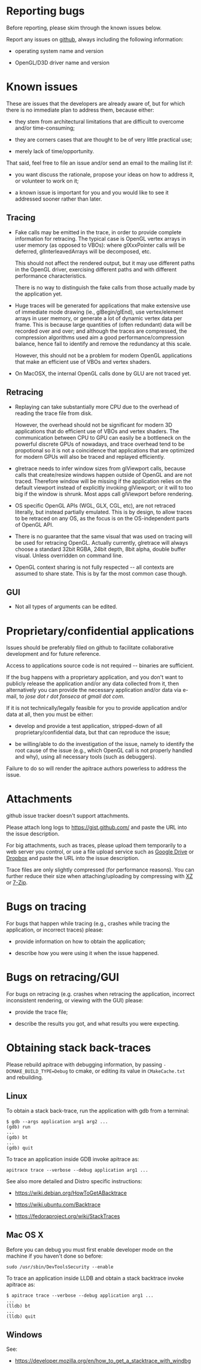 # Reporting bugs #

Before reporting, please skim through the known issues below.

Report any issues on [github](https://github.com/apitrace/apitrace/issues),
always including the following information:

* operating system name and version

* OpenGL/D3D driver name and version


# Known issues #

These are issues that the developers are already aware of, but for which there
is no immediate plan to address them, because either:

* they stem from architectural limitations that are difficult to overcome
  and/or time-consuming;

* they are corners cases that are thought to be of very little practical use;

* merely lack of time/opportunity.

That said, feel free to file an issue and/or send an email to the mailing list
if:

* you want discuss the rationale, propose your ideas on how to address it, or
  volunteer to work on it;

* a known issue is important for you and you would like to see it addressed
  sooner rather than later.


## Tracing ##

* Fake calls may be emitted in the trace, in order to provide complete
  information for retracing.  The typical case is OpenGL vertex arrays in user
  memory (as opposed to VBOs): where glXxxPointer calls will be deferred,
  glInterleavedArrays will be decomposed, etc.

  This should not affect the rendered output, but it may use different paths in
  the OpenGL driver, exercising different paths and with different performance
  characteristics.

  There is no way to distinguish the fake calls from those actually
  made by the application yet.

* Huge traces will be generated for applications that make extensive use of
  immediate mode drawing (ie., glBegin/glEnd), use vertex/element arrays in
  user memory, or generate a lot of dynamic vertex data per frame.  This is
  because large quantities of (often redundant) data will be recorded over and
  over; and although the traces are compressed, the compression algorithms used
  aim a good performance/compression balance, hence fail to identify and remove
  the redundancy at this scale.

  However, this should not be a problem for modern OpenGL applications that
  make an efficient use of VBOs and vertex shaders.

* On MacOSX, the internal OpenGL calls done by GLU are not traced yet.


## Retracing ##

* Replaying can take substantially more CPU due to the overhead of reading the
  trace file from disk.

  However, the overhead should not be significant for modern 3D applications
  that do efficient use of VBOs and vertex shaders.  The communication between
  CPU to GPU can easily be a bottleneck on the powerful discrete GPUs of
  nowadays, and trace overhead tend to be propotional so it is not a
  coincidence that applications that are optimized for modern GPUs will also be
  traced and replayed efficiently.

* glretrace needs to infer window sizes from glViewport calls, because calls
  that create/resize windows happen outside of OpenGL and are not traced.
  Therefore window will be missing if the application relies on the default
  viewport instead of explicitly invoking glViewport; or it will to too big if
  the window is shrunk.  Most apps call glViewport before rendering.

* OS specific OpenGL APIs (WGL, GLX, CGL, etc), are not retraced literally, but
  instead partially emulated.  This is by design, to allow traces to be
  retraced on any OS, as the focus is on the OS-independent parts of OpenGL API.

* There is no guarantee that the same visual that was used on tracing will be
  used for retracing OpenGL.  Actually currently, glretrace will always choose
  a standard 32bit RGBA, 24bit depth, 8bit alpha, double buffer visual.  Unless
  overridden on command line.

* OpenGL context sharing is not fully respected -- all contexts are assumed to
  share state.  This is by far the most common case though.


## GUI ##

* Not all types of arguments can be edited.



# Proprietary/confidential applications #

Issues should be preferably filed on github to facilitate collaborative
development and for future reference.

Access to applications source code is not required -- binaries are sufficient.

If the bug happens with a proprietary application, and you don't want to
publicly release the application and/or any data collected from it, then
alternatively you can provide the necessary application and/or data via e-mail,
to *jose dot r dot fonseca at gmail dot com*.

If it is not technically/legally feasible for you to provide application and/or
data at all, then you must be either:

* develop and provide a test application, stripped-down of all
  proprietary/confidential data, but that can reproduce the issue;

* be willing/able to do the investigation of the issue, namely to identify the
  root cause of the issue (e.g., which OpenGL call is not properly handled and
  why), using all necessary tools (such as debuggers).

Failure to do so will render the apitrace authors powerless to address the
issue.


# Attachments #

github issue tracker doesn't support attachments.

Please attach long logs to https://gist.github.com/ and paste the URL into the
issue description.

For big attachments, such as traces, please upload them temporarily to a web
server you control, or use a file upload service such as [Google
Drive](https://www.google.com/drive/) or [Dropbox](https://dropbox.com/) and
paste the URL into the issue description.

Trace files are only slightly compressed (for performance reasons).  You can
further reduce their size when attaching/uploading by compressing with
[XZ](https://tukaani.org/xz/) or [7-Zip](https://www.7-zip.org/).


# Bugs on tracing #

For bugs that happen while tracing (e.g., crashes while tracing the
application, or incorrect traces) please:

* provide information on how to obtain the application;

* describe how you were using it when the issue happened.


# Bugs on retracing/GUI #

For bugs on retracing (e.g. crashes when retracing the application,
incorrect inconsistent rendering, or viewing with the GUI) please:

* provide the trace file;

* describe the results you got, and what results you were expecting.


# Obtaining stack back-traces #

Please rebuild apitrace with debugging information, by passing
`-DCMAKE_BUILD_TYPE=Debug` to cmake, or editing its value in `CMakeCache.txt`
and rebuilding.

## Linux ##

To obtain a stack back-trace, run the application with gdb from a terminal:

    $ gdb --args application arg1 arg2 ...
    (gdb) run
    ...
    (gdb) bt
    ...
    (gdb) quit

To trace an application inside GDB invoke apitrace as:

    apitrace trace --verbose --debug application arg1 ...

See also more detailed and Distro specific instructions:

* https://wiki.debian.org/HowToGetABacktrace

* https://wiki.ubuntu.com/Backtrace

* https://fedoraproject.org/wiki/StackTraces


## Mac OS X ##

Before you can debug you must first enable developer mode on the machine if you
haven't done so before:

    sudo /usr/sbin/DevToolsSecurity --enable

To trace an application inside LLDB and obtain a stack backtrace invoke apitrace as:

    $ apitrace trace --verbose --debug application arg1 ...
    ...
    (lldb) bt
    ...
    (lldb) quit


## Windows ##

See:

* <https://developer.mozilla.org/en/how_to_get_a_stacktrace_with_windbg>
